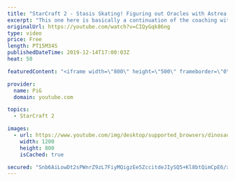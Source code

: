 ```yaml
---
title: "StarCraft 2 - Stasis Skating! Figuring out Oracles with Astrea | Pro-Coaching #5 Astrea Pt.3"
excerpt: "This one here is basically a continuation of the coaching with Astrea but we wanted to keep this part short so we made it a small seperate video! :)   Like the content? Then consider to leave a thumbs up and subscribe! ;) If you wish to support me please consider doing so through my patreon: https://www.patreon.com/PiGSC2"
originalUrl: https://youtube.com/watch?v=CIQyGqk86ng
type: video
price: Free
length: PT15M34S
publishedDateTime: 2019-12-14T17:00:03Z
heat: 50

featuredContent: "<iframe width=\"800\" height=\"500\" frameborder=\"0\" src=\"https://www.youtube.com/embed/CIQyGqk86ng\" allow=\"accelerometer; autoplay; encrypted-media; gyroscope; picture-in-picture\" allowfullscreen></iframe>"

provider:
  name: PiG
  domain: youtube.com

topics:
  - StarCraft 2

images:
  - url: https://www.youtube.com/img/desktop/supported_browsers/dinosaur.png
    width: 1200
    height: 800
    isCached: true

secured: "Snb6AiLowDt2sPWnrZ9zL7FiyMQigzEe5ZccitdeJIySQ5+Kl8btQimCpE6/xt8mz8YXLKYRL7tOZVUuhOhtMVW6OVoLT7pjiBT3lm84SRMeuvLpEYh0pAW0oiqzNjYTQr5XVlOZg1LM9/P1kxWzmp6pAadtziZyVLQk7DO7LD66/LTCfQwz9dV7oAS7ZGT0NHfWD15Wx7lxvEaw2kEtPpk4nUBw4qWZVYsKbiY+CCPwOSfIngAr5m/DAVxlaMV+hFefuEMYGnCV0jQKXiQosnSMopRAv7mByHa3RSjSwFz0miD81uDxaO7XTO/j9qClnYcqxuLd3Jm75vpY/HqWxJQiMIZrkPvzk+1jDDFeIXiHsH6Ym/4/nhxfHl0Zab6SpAgHOwzfoZilCkBV8Sqz/59UF1+JFwudSvJmEysVTaE=;HSD3wJFjMxVOsQRZm3IQKA=="
---
```


